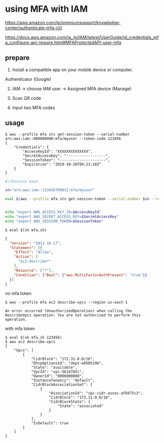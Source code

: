 # using MFA with IAM 

https://aws.amazon.com/jp/premiumsupport/knowledge-center/authenticate-mfa-cli/

https://docs.aws.amazon.com/ja_jp/IAM/latest/UserGuide/id_credentials_mfa_configure-api-require.html#MFAProtectedAPI-user-mfa

prepare
--

1. Install a compatible app on your mobile device or computer. 

Authenticator (Google)

2. IAM -> choose IAM user -> Assigned MFA device (Manage)

3. Scan QR code

4. Input two MFA codes


usage
--

```console 
$ aws --profile mfa sts get-session-token --serial-number arn:aws:iam::000000000:mfa/myuser --token-code 123456
{
    "Credentials": {
        "AccessKeyId": "XXXXXXXXXXXXXX",
        "SecretAccessKey": "------------------",
        "SessionToken": "---------------------",
        "Expiration": "2019-10-28T04:21:18Z"
    }
}
```


```bash
#!/bin/env bash

sn="arn:aws:iam::123456789012:mfa/myuser"

eval $(aws --profile mfa sts get-session-token --serial-number $sn --token-code $1 | jq -r  '.[] | to_entries[] | "\(.key)=\"\(.value)\""')


echo "export AWS_ACCESS_KEY_ID=$AccessKeyId"
echo "export AWS_SECRET_ACCESS_KEY=$SecretAccessKey"
echo "export AWS_SESSION_TOKEN=$SessionToken"
```

```console
$ eval $(sh mfa.sh)
```


```json
{
  "Version": "2012-10-17",
  "Statement": [{
    "Effect": "Allow",
    "Action": [
      "ec2:describe*"
    ],
    "Resource": ["*"],
    "Condition": {"Bool": {"aws:MultiFactorAuthPresent": "true"}}
  }]
}
```


no mfa token
```
$ aws --profile mfa ec2 describe-vpcs --region us-east-1

An error occurred (UnauthorizedOperation) when calling the DescribeVpcs operation: You are not authorized to perform this operation.
```

with mfa token
```console
$ eval $(sh mfa.sh 123456)
$ aws ec2 describe-vpcs
{
    "Vpcs": [
        {
            "CidrBlock": "172.31.0.0/16",
            "DhcpOptionsId": "dopt-e050519b",
            "State": "available",
            "VpcId": "vpc-5614702c",
            "OwnerId": "0000000000",
            "InstanceTenancy": "default",
            "CidrBlockAssociationSet": [
                {
                    "AssociationId": "vpc-cidr-assoc-af0475c3",
                    "CidrBlock": "172.31.0.0/16",
                    "CidrBlockState": {
                        "State": "associated"
                    }
                }
            ],
            "IsDefault": true
        }
    ]
}
```
